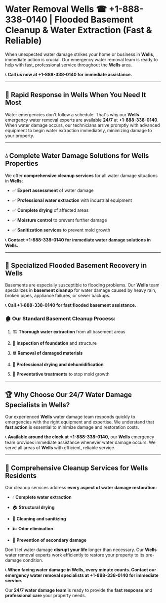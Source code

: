 # Water Removal Wells ☎ +1-888-338-0140 | Flooded Basement Cleanup & Water Extraction (Fast & Reliable)

When unexpected water damage strikes your home or business in **Wells**, immediate action is crucial. Our emergency water removal team is ready to help with fast, professional service throughout the **Wells** area. 

📞 **Call us now at +1-888-338-0140 for immediate assistance.**
---
## 🚀 Rapid Response in Wells When You Need It Most
Water emergencies don't follow a schedule. That's why our **Wells** emergency water removal experts are available **24/7** at **+1-888-338-0140**. When water damage occurs, our technicians arrive promptly with advanced equipment to begin water extraction immediately, minimizing damage to your property.
---
## 💧 Complete Water Damage Solutions for Wells Properties
We offer **comprehensive cleanup services** for all water damage situations in **Wells**:
- ✅ **Expert assessment** of water damage  
- ✅ **Professional water extraction** with industrial equipment  
- ✅ **Complete drying** of affected areas  
- ✅ **Moisture control** to prevent further damage  
- ✅ **Sanitization services** to prevent mold growth  
📞 **Contact +1-888-338-0140 for immediate water damage solutions in Wells.**
---
## 🌊 Specialized Flooded Basement Recovery in Wells
Basements are especially susceptible to flooding problems. Our **Wells** team specializes in **basement cleanup** for water damage caused by heavy rain, broken pipes, appliance failures, or sewer backups. 
📞 **Call +1-888-338-0140 for fast flooded basement assistance.**
### 🏚️ Our Standard Basement Cleanup Process:
1. 🏗️ **Thorough water extraction** from all basement areas  
2. 🔎 **Inspection of foundation** and structure  
3. 🗑️ **Removal of damaged materials**  
4. 💨 **Professional drying and dehumidification**  
5. 🚫 **Preventative treatments** to stop mold growth  
---
## 🏆 Why Choose Our 24/7 Water Damage Specialists in Wells?
Our experienced **Wells** water damage team responds quickly to emergencies with the right equipment and expertise. We understand that **fast action** is essential to minimize damage and restoration costs.
📞 **Available around the clock at +1-888-338-0140**, our **Wells** emergency team provides immediate assistance whenever water damage occurs. We serve all areas of **Wells** with efficient, reliable service.
---
## 🧹 Comprehensive Cleanup Services for Wells Residents
Our cleanup services address **every aspect of water damage restoration**:
- 💧 **Complete water extraction**  
- 🏠 **Structural drying**  
- 🧼 **Cleaning and sanitizing**  
- 🌬️ **Odor elimination**  
- 🚫 **Prevention of secondary damage**  
Don't let water damage **disrupt your life** longer than necessary. Our **Wells** water removal experts work efficiently to restore your property to its pre-damage condition.
📞 **When facing water damage in Wells, every minute counts. Contact our emergency water removal specialists at +1-888-338-0140 for immediate service.**
Our **24/7 water damage team** is ready to provide the **fast response** and **professional care** your property needs.
